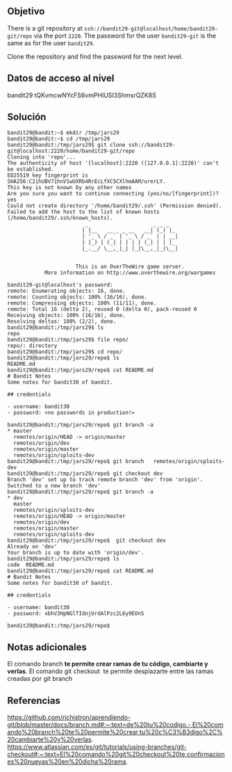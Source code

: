 
## Objetivo
There is a git repository at `ssh://bandit29-git@localhost/home/bandit29-git/repo` via the port `2220`. The password for the user `bandit29-git` is the same as for the user `bandit29`.

Clone the repository and find the password for the next level.
## Datos de acceso al nivel
bandit29
tQKvmcwNYcFS6vmPHIUSI3ShmsrQZK8S
## Solución
```
bandit29@bandit:~$ mkdir /tmp/jars29
bandit29@bandit:~$ cd /tmp/jars29
bandit29@bandit:/tmp/jars29$ git clone ssh://bandit29-git@localhost:2220/home/bandit29-git/repo
Cloning into 'repo'...
The authenticity of host '[localhost]:2220 ([127.0.0.1]:2220)' can't be established.
ED25519 key fingerprint is SHA256:C2ihUBV7ihnV1wUXRb4RrEcLfXC5CXlhmAAM/urerLY.
This key is not known by any other names
Are you sure you want to continue connecting (yes/no/[fingerprint])? yes
Could not create directory '/home/bandit29/.ssh' (Permission denied).
Failed to add the host to the list of known hosts (/home/bandit29/.ssh/known_hosts).
                         _                     _ _ _
                        | |__   __ _ _ __   __| (_) |_
                        | '_ \ / _` | '_ \ / _` | | __|
                        | |_) | (_| | | | | (_| | | |_
                        |_.__/ \__,_|_| |_|\__,_|_|\__|


                      This is an OverTheWire game server.
            More information on http://www.overthewire.org/wargames

bandit29-git@localhost's password:
remote: Enumerating objects: 16, done.
remote: Counting objects: 100% (16/16), done.
remote: Compressing objects: 100% (11/11), done.
remote: Total 16 (delta 2), reused 0 (delta 0), pack-reused 0
Receiving objects: 100% (16/16), done.
Resolving deltas: 100% (2/2), done.
bandit29@bandit:/tmp/jars29$ ls
repo
bandit29@bandit:/tmp/jars29$ file repo/
repo/: directory
bandit29@bandit:/tmp/jars29$ cd repo/
bandit29@bandit:/tmp/jars29/repo$ ls
README.md
bandit29@bandit:/tmp/jars29/repo$ cat README.md
# Bandit Notes
Some notes for bandit30 of bandit.

## credentials

- username: bandit30
- password: <no passwords in production!>

bandit29@bandit:/tmp/jars29/repo$ git branch -a
* master
  remotes/origin/HEAD -> origin/master
  remotes/origin/dev
  remotes/origin/master
  remotes/origin/sploits-dev
bandit29@bandit:/tmp/jars29/repo$ git branch   remotes/origin/sploits-dev
bandit29@bandit:/tmp/jars29/repo$ git checkout dev
Branch 'dev' set up to track remote branch 'dev' from 'origin'.
Switched to a new branch 'dev'
bandit29@bandit:/tmp/jars29/repo$ git branch -a
* dev
  master
  remotes/origin/sploits-dev
  remotes/origin/HEAD -> origin/master
  remotes/origin/dev
  remotes/origin/master
  remotes/origin/sploits-dev
bandit29@bandit:/tmp/jars29/repo$  git checkout dev
Already on 'dev'
Your branch is up to date with 'origin/dev'.
bandit29@bandit:/tmp/jars29/repo$ ls
code  README.md
bandit29@bandit:/tmp/jars29/repo$ cat README.md
# Bandit Notes
Some notes for bandit30 of bandit.

## credentials

- username: bandit30
- password: xbhV3HpNGlTIdnjUrdAlPzc2L6y9EOnS

bandit29@bandit:/tmp/jars29/repo$
```
## Notas adicionales
El comando branch **te permite crear ramas de tu código, cambiarte y verlas**.
El comando git checkout  te permite desplazarte entre las ramas creadas por git branch
## Referencias 
https://github.com/richistron/aprendiendo-git/blob/master/docs/branch.md#:~:text=de%20tu%20codigo.-,El%20comando%20branch%20te%20permite%20crear,tu%20c%C3%B3digo%2C%20cambiarte%20y%20verlas.
https://www.atlassian.com/es/git/tutorials/using-branches/git-checkout#:~:text=El%20comando%20git%20checkout%20te,confirmaciones%20nuevas%20en%20dicha%20rama.